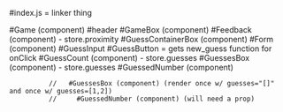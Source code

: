 #index.js = linker thing

#Game (component)
	#header
	#GameBox (component)
		#Feedback (component) - store.proximity
		#GuessContainerBox (component)
			#Form (component)
				#GuessInput
				#GuessButton = gets new_guess function for onClick
			#GuessCount (component) - store.guesses
		#GuessesBox (component) - store.guesses
			#GuessedNumber (component)



			  //   #GuessesBox (component) (render once w/ guesses="[]" and once w/ guesses=[1,2])
			  //     #GuessedNumber (component) (will need a prop)
